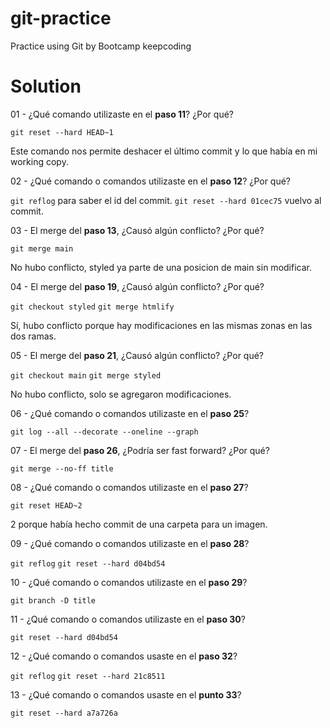 # git-practice
Practice using Git by Bootcamp keepcoding

# Solution
01 - ¿Qué comando utilizaste en el **paso 11**? ¿Por qué?

`git reset --hard HEAD~1`

Este comando nos permite deshacer el último commit y lo que había en mi working copy.

02 - ¿Qué comando o comandos utilizaste en el **paso 12**? ¿Por qué?

`git reflog` para saber el id del commit.
`git reset --hard 01cec75` vuelvo al commit.

03 - El merge del **paso 13**, ¿Causó algún conflicto? ¿Por qué?

`git merge main`

No hubo conflicto, styled ya parte de una posicion de main sin modificar.

04 - El merge del **paso 19**, ¿Causó algún conflicto? ¿Por qué?

`git checkout styled`
`git merge htmlify`

Sí, hubo conflicto porque hay modificaciones en las mismas zonas en las dos ramas.

05 - El merge del **paso 21**, ¿Causó algún conflicto? ¿Por qué?

`git checkout main`
`git merge styled`

No hubo conflicto, solo se agregaron modificaciones.

06 - ¿Qué comando o comandos utilizaste en el **paso 25**?

`git log --all --decorate --oneline --graph`

07 - El merge del **paso 26**, ¿Podría ser fast forward? ¿Por qué?

`git merge --no-ff title`

08 - ¿Qué comando o comandos utilizaste en el **paso 27**?

`git reset HEAD~2` 

2 porque había hecho commit de una carpeta para un imagen.

09 - ¿Qué comando o comandos utilizaste en el **paso 28**?

`git reflog`
`git reset --hard d04bd54`

10 - ¿Qué comando o comandos utilizaste en el **paso 29**?

`git branch -D title`

11 - ¿Qué comando o comandos utilizaste en el **paso 30**?

`git reset --hard d04bd54`

12 - ¿Qué comando o comandos usaste en el **paso 32**?

`git reflog`
`git reset --hard 21c8511`

13 - ¿Qué comando o comandos usaste en el **punto 33**?

`git reset --hard a7a726a`